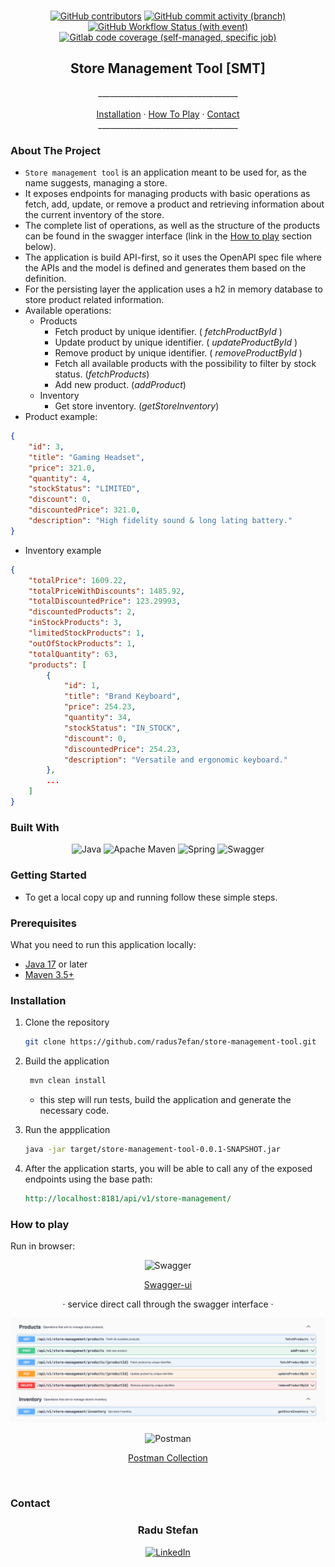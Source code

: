 <br>
<div align="center">

 <a href=".">![GitHub contributors](https://img.shields.io/github/contributors/radus7efan/store-management-tool)</a>
 <a href=".">![GitHub commit activity (branch)](https://img.shields.io/github/commit-activity/t/radus7efan/store-management-tool)</a>
 <a href=".">![GitHub Workflow Status (with event)](https://img.shields.io/github/actions/workflow/status/radus7efan/store-management-tool/maven.yml)</a>
 <a href=".">![Gitlab code coverage (self-managed, specific job)](https://img.shields.io/gitlab/pipeline-coverage/radus7efan%2Fstore-management-tool)</a>

</div>

<div>
<h2 align="center">Store Management Tool [SMT]</h2>

  <p align="center">
    ___________________________________
    <br />
    <br />
    <a href="#installation">Installation</a>
    ·
    <a href="#how-to-play">How To Play</a>
    ·
    <a href="#contact">Contact</a>
    <br>
    ___________________________________
  </p>
</div>

### About The Project

- `Store management tool` is an application meant to be used for, as the name suggests, managing a store.
- It exposes endpoints for managing products with basic operations as fetch, add, update, or remove a product
and retrieving information about the current inventory of the store.
- The complete list of operations, as well as the structure of the products can be found in the swagger interface 
(link in the [How to play](#how-to-play) section below).
- The application is build API-first, so it uses the OpenAPI spec file where the APIs and the model is defined and
generates them based on the definition.
- For the persisting layer the application uses a h2 in memory database to store product related information.
- Available operations:
  - Products
    - Fetch product by unique identifier. ( *fetchProductById* )
    - Update product by unique identifier. ( *updateProductById* )
    - Remove product by unique identifier. ( *removeProductById* )
    - Fetch all available products with the possibility to filter by stock status. (*fetchProducts*)
    - Add new product.  (*addProduct*)
  - Inventory
    - Get store inventory. (*getStoreInventory*)
- Product example:
```json
{
    "id": 3,
    "title": "Gaming Headset",
    "price": 321.0,
    "quantity": 4,
    "stockStatus": "LIMITED",
    "discount": 0,
    "discountedPrice": 321.0,
    "description": "High fidelity sound & long lating battery."
}
```
- Inventory example
```json
{
    "totalPrice": 1609.22,
    "totalPriceWithDiscounts": 1485.92,
    "totalDiscountedPrice": 123.29993,
    "discountedProducts": 2,
    "inStockProducts": 3,
    "limitedStockProducts": 1,
    "outOfStockProducts": 1,
    "totalQuantity": 63,
    "products": [
        {
            "id": 1,
            "title": "Brand Keyboard",
            "price": 254.23,
            "quantity": 34,
            "stockStatus": "IN_STOCK",
            "discount": 0,
            "discountedPrice": 254.23,
            "description": "Versatile and ergonomic keyboard."
        },
        ...
    ]
}
```
 
### Built With

<div align="center">

![Java](https://img.shields.io/badge/java-%23ED8B00.svg?style=for-the-badge&logo=openjdk&logoColor=white)
![Apache Maven](https://img.shields.io/badge/Apache%20Maven-C71A36?style=for-the-badge&logo=Apache%20Maven&logoColor=white)
![Spring](https://img.shields.io/badge/spring-%236DB33F.svg?style=for-the-badge&logo=spring&logoColor=white)
![Swagger](https://img.shields.io/badge/-Swagger-%23Clojure?style=for-the-badge&logo=swagger&logoColor=white)

</div>

### Getting Started

- To get a local copy up and running follow these simple steps.

### Prerequisites

What you need to run this application locally:
- [Java 17](https://www.oracle.com/java/technologies/downloads/) or later
- [Maven 3.5+](https://maven.apache.org/download.cgi)

### Installation

1. Clone the repository
   ```sh
   git clone https://github.com/radus7efan/store-management-tool.git
   ```
2. Build the application
   ```sh
    mvn clean install
   ```
   - this step will run tests, build the application and generate the necessary code.


3. Run the appplication
   ```sh
   java -jar target/store-management-tool-0.0.1-SNAPSHOT.jar
   ```
4. After the application starts, you will be able to call any of the exposed endpoints using the base path:
    ```rest
    http://localhost:8181/api/v1/store-management/
    ```

### How to play

Run in browser:

<div align="center">

![Swagger](https://img.shields.io/badge/-Swagger-%23Clojure?style=for-the-badge&logo=swagger&logoColor=white)

[Swagger-ui](http://localhost:8181/swagger-ui/index.html) 

· service direct call through the swagger interface ·

![swagger.png](swagger.png)

![Postman](https://img.shields.io/badge/Postman-FF6C37?style=for-the-badge&logo=postman&logoColor=white)

[Postman Collection](Store-management-tool.postman_collection.json)

</div>

<br />

### Contact

<div align="center">
<h3>Radu Stefan
</h3>

[![LinkedIn][linkedin-shield]][linkedin-url]
</div>


[linkedin-shield]: https://img.shields.io/badge/-LinkedIn-black.svg?style=for-the-badge&logo=linkedin&colorB=555
[linkedin-url]: https://linkedin.com/in/radu-stefan-710
